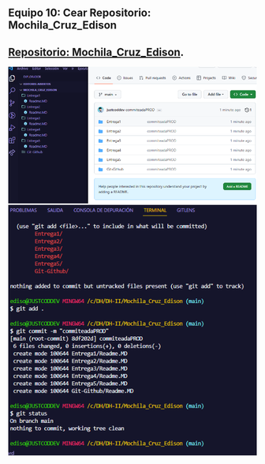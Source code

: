 ## Equipo 10: Cear Repositorio: Mochila_Cruz_Edison
## [Repositorio: Mochila_Cruz_Edison](https://github.com/justcoddev/Mochila_Cruz_Edison).

![Design](tarea5-1.png)
![Design](tarea5-2.png)
